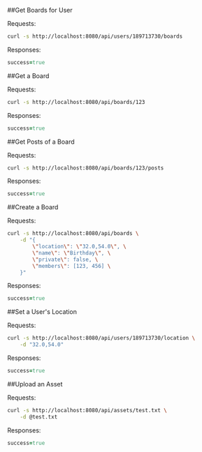 ##Get Boards for User

Requests:

```sh
curl -s http://localhost:8080/api/users/189713730/boards
```

Responses:

```ruby
success=true
```

##Get a Board

Requests:

```sh
curl -s http://localhost:8080/api/boards/123
```

Responses:

```ruby
success=true
```

##Get Posts of a Board

Requests:

```sh
curl -s http://localhost:8080/api/boards/123/posts
```

Responses:

```ruby
success=true
```

##Create a Board

Requests:

```sh
curl -s http://localhost:8080/api/boards \
	-d "{
		\"location\": \"32.0,54.0\", \
		\"name\": \"Birthday\", \
		\"private\": false, \
		\"members\": [123, 456] \
	}"
```

Responses:

```ruby
success=true
```

##Set a User's Location

Requests:

```sh
curl -s http://localhost:8080/api/users/189713730/location \
	-d "32.0,54.0"
```

Responses:

```ruby
success=true
```

##Upload an Asset

Requests:

```sh
curl -s http://localhost:8080/api/assets/test.txt \
	-d @test.txt
```

Responses:

```ruby
success=true
```

